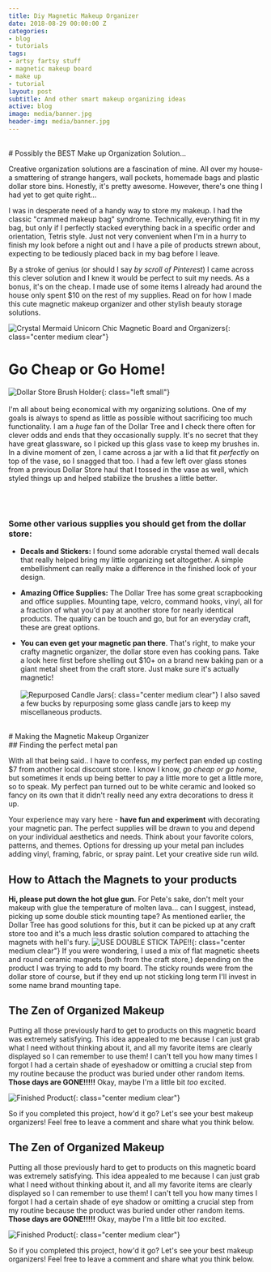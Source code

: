 ```yaml
---
title: Diy Magnetic Makeup Organizer
date: 2018-08-29 00:00:00 Z
categories:
- blog
- tutorials
tags:
- artsy fartsy stuff
- magnetic makeup board
- make up
- tutorial
layout: post
subtitle: And other smart makeup organizing ideas
active: blog
image: media/banner.jpg
header-img: media/banner.jpg
---
```


<br> 
# Possibly the BEST Make up Organization Solution...
 
 Creative organization solutions are a fascination of mine. All over my house- a smattering of strange hangers, wall pockets, homemade bags and plastic dollar store bins. Honestly, it's pretty awesome. However, there's one thing I had yet to get quite right...
 
 I was in desperate need of a handy way to store my makeup. I had the classic "crammed makeup bag" syndrome. Technically, everything fit in my bag, but only if I perfectly stacked everything back in a specific order and orientation, Tetris style. Just not very convenient when I'm in a hurry to finish my look before a night out and I have a pile of products strewn about, expecting to be tediously placed back in my bag before I leave. 
 
 By a stroke of genius (or should I say  _by scroll of Pinterest_) I came across this clever solution and I knew it would be perfect to suit my needs. As a bonus, it's on the cheap. I made use of some items I already had around the house only spent $10 on the rest of my supplies.  Read on for how I made this cute magnetic makeup organizer and other stylish beauty storage solutions. 
 
![Crystal Mermaid Unicorn Chic Magnetic Board and Organizers](/media/blogmakeuporganize3groupshot.jpg){: class="center medium clear"}
<br>
<!--more-->
# Go Cheap or Go Home!
![Dollar Store Brush Holder](/media/blogmakeuporganize1brushes.jpg){: class="left small"}
<br>
<br>
I'm all about being economical with my organizing solutions. One of my goals is always to spend as little as possible without sacrificing too much functionality. I am a _huge_ fan of the Dollar Tree and I check there often for clever odds and ends that they occasionally supply. It's no secret that they have great glassware, so I picked up this glass vase to keep my brushes in. In a divine moment of zen, I came across a jar with a lid that fit _perfectly_ on top of the vase, so I snagged that too. I had a few left over glass stones from a previous Dollar Store haul that I tossed in the vase as well, which styled things up and helped stabilize the brushes a little better.  <br> 
  
<br> <br>
### Some other various supplies you should get from the dollar store:

- **Decals and Stickers:** I found some adorable crystal themed wall decals that really helped bring my little organizing set altogether. A simple embellishment can really make a difference in the finished look of your design. 

- **Amazing Office Supplies:** The Dollar Tree has some great scrapbooking and office supplies. Mounting tape, velcro, command hooks, vinyl, all for a fraction of what you'd pay at another store for nearly identical products. The quality can be touch and go, but for an everyday craft, these are great options.  

- **You can even get your magnetic pan there**. That's right, to make your crafty magnetic organizer, the dollar store even has cooking pans. Take a look here first before shelling out $10+ on a brand new baking pan or a giant metal sheet from the craft store. Just make sure it's actually magnetic!
<br><br>
![Repurposed Candle Jars](/media/blogmakeuporganize4minicup.jpg){: class="center medium clear"}
I also saved a few bucks by repurposing some glass candle jars to keep my miscellaneous products. 
<br>
# Making the Magnetic Makeup Organizer
<br>
## Finding the perfect metal pan

With all that being said.. I have to confess, my perfect pan ended up costing $7 from another local discount store. I know I know, _go cheap or go home_, but sometimes it ends up being better to pay a little more to get a little more, so to speak. My perfect pan turned out to be white ceramic and looked so fancy on its own that it didn't really need any extra decorations to dress it up. 

Your experience may vary here - **have fun and experiment** with decorating your magnetic pan. The perfect supplies will be drawn to you and depend on your individual aesthetics and needs. Think about your favorite colors, patterns, and themes. Options for dressing up your metal pan includes adding vinyl, framing, fabric, or spray paint. Let your creative side run wild.

## How to Attach the Magnets to your products

**Hi, please put down the hot glue gun**. For Pete's sake, don't melt your makeup with glue the temperature of molten lava... can I suggest, instead, picking up some double stick mounting tape? As mentioned earlier, the Dollar Tree has good solutions for this, but it can be picked up at any craft store too and it's a much less drastic solution compared to attaching the magnets with hell's fury.
![USE DOUBLE STICK TAPE!!](/media/blogmakeuporganize6magnets.jpg){: class="center medium clear"}
If you were wondering, I used a mix of flat magnetic sheets and round ceramic magnets (both from the craft store,) depending on the product I was trying to add to my board. The sticky rounds were from the dollar store of course, but if they end up not sticking long term I'll invest in some name brand mounting tape. 


## The Zen of Organized Makeup
 
Putting all those previously hard to get to products on this magnetic board was extremely satisfying. This idea appealed to me because I can just grab what I need without thinking about it, and all my favorite items are clearly displayed so I can remember to use them! I can't tell you how many times I forgot I had a certain shade of eyeshadow or omitting a crucial step from my routine because the product was buried under other random items. **Those days are GONE!!!!!** Okay, maybe I'm a little bit _too_ excited. 


![Finished Product](/media/blogorganize5justpan2.jpg){: class="center medium clear"}

So if you completed this project, how'd it go? Let's see your best makeup organizers! Feel free to leave a comment and share what you think below.


## The Zen of Organized Makeup
 
Putting all those previously hard to get to products on this magnetic board was extremely satisfying. This idea appealed to me because I can just grab what I need without thinking about it, and all my favorite items are clearly displayed so I can remember to use them! I can't tell you how many times I forgot I had a certain shade of eye shadow or omitting a crucial step from my routine because the product was buried under other random items. **Those days are GONE!!!!!** Okay, maybe I'm a little bit _too_ excited. 


![Finished Product](/media/blogorganize5justpan2.jpg){: class="center medium clear"}

So if you completed this project, how'd it go? Let's see your best makeup organizers! Feel free to leave a comment and share what you think below.
